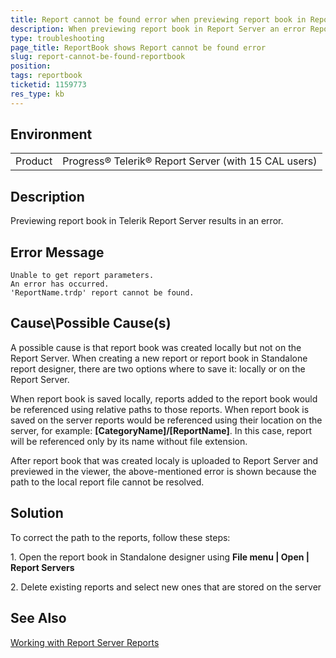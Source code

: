 ```yaml
---
title: Report cannot be found error when previewing report book in Report Server
description: When previewing report book in Report Server an error Report cannot be found is shown
type: troubleshooting
page_title: ReportBook shows Report cannot be found error
slug: report-cannot-be-found-reportbook
position: 
tags: reportbook
ticketid: 1159773
res_type: kb
---
```


## Environment
<table>
	<tr>
		<td>Product</td>
		<td>Progress® Telerik® Report Server (with 15 CAL users)</td>
	</tr>
</table>


## Description

Previewing report book in Telerik Report Server results in an error.

## Error Message
```
Unable to get report parameters.
An error has occurred.
'ReportName.trdp' report cannot be found.
```

## Cause\Possible Cause(s)

A possible cause is that report book was created locally but not on the Report Server. When creating a new report or report book in Standalone report designer, 
there are two options where to save it: locally or on the Report Server. 

When report book is saved locally, reports added to the report book would be referenced using relative paths to those reports. When report book is saved on the server reports would be referenced using their 
location on the server, for example: **[CategoryName]/[ReportName]**. In this case, report will be referenced only by its name without file extension.  

After report book that was created localy is uploaded to Report Server and previewed in the viewer, the above-mentioned error is shown because the 
path to the local report file cannot be resolved.

## Solution
  
To correct the path to the reports, follow these steps:
  
1\. Open the report book in Standalone designer using **File menu | Open | Report Servers**

2\. Delete existing reports and select new ones that are stored on the server

## See Also

[Working with Report Server Reports](https://docs.telerik.com/reporting/standalone-report-designer-working-with-server-reports#reference-another-report-stored-in-the-server)

